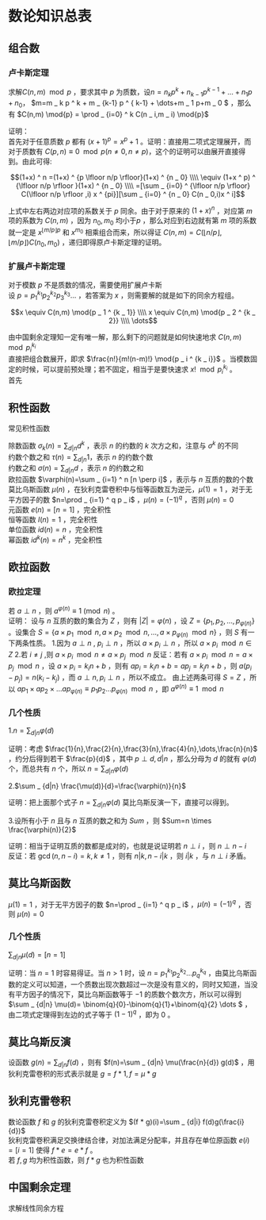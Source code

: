# 数论知识总表
## 组合数
### 卢卡斯定理
求解$C(n,m) \mod{p}$ ，要求其中 $p$ 为质数，设$n=n _ k p ^ k+n _ {k-1} p ^ {k-1}+ \dots+n _ 1 p+n _ 0$， $m=m _ k p ^ k + m _ {k-1} p ^ { k-1} + \dots+m _ 1 p+m _ 0 $ ，那么有 $C(n,m) \mod{p} = \prod _ {i=0} ^ k C(n _ i,m _ i) \mod{p}$

证明：  
首先对于任意质数 $p$ 都有 $(x+1) ^ p=x ^ p +1$ 。证明：直接用二项式定理展开，而对于质数有 $C(p,n) \equiv 0 \mod{p} (n \neq0,n \neq p)$，这个的证明可以由展开直接得到。由此可得:  

$$(1+x) ^ n =(1+x) ^ {p \lfloor n/p \rfloor}(1+x) ^ {n _ 0} \\\\ \equiv (1+x ^ p) ^ {\lfloor n/p \rfloor }(1+x) ^ {n _ 0} \\\\ =[\sum _ {i=0} ^ {\lfloor n/p \rfloor} C(\lfloor n/p \rfloor ,i) x ^ {pi}][\sum _ {i=0} ^ {n _ 0} C(n _ 0,i)x ^ i]$$

上式中左右两边对应项的系数关于 $p$ 同余。由于对于原来的 $(1+x) ^ n$ ，对应第 $m$ 项的系数为 $C(n,m)$ ，因为 $n _ 0,m _ 0$ 均小于$p$ ，那么对应到右边就有第 $m$ 项的系数就一定是 $x ^ {\lfloor m/p \rfloor p}$ 和 $x ^ {m _ 0}$ 相乘组合而来，所以得证 $C(n,m)=C(\lfloor n/p \rfloor,\lfloor m/p \rfloor)C(n _ 0,m _ 0)$ ，递归即得原卢卡斯定理的证明。

### 扩展卢卡斯定理

对于模数 $p$ 不是质数的情况，需要使用扩展卢卡斯  
设 $p=p _ 1 ^ {k _ 1} p _ 2 ^ {k _ 2} p _ 3 ^ {k _ 3} \dots$ ，若答案为 $x$ ，则需要解的就是如下的同余方程组。

$$x \equiv C(n,m) \mod{p _ 1 ^ {k _ 1}} \\\\ x \equiv C(n,m) \mod{p _ 2 ^ {k _ 2}} \\\\ \dots$$

由中国剩余定理知一定有唯一解，那么剩下的问题就是如何快速地求 $C(n,m) \mod{p _ i ^ {k _ i}}$   
直接把组合数展开，即求 $\frac{n!}{m!(n-m)!} \mod{p _ i ^ {k _ i}}$ 。当模数固定的时候，可以提前预处理；若不固定，相当于是要快速求 $x! \mod {p _ i ^ {k _ i}}$ 。  
首先

## 积性函数

常见积性函数

除数函数 $\sigma _ k (n)=\sum _ {d|n} d ^ k$ ，表示 $n$ 的约数的 $k$ 次方之和，注意与 $\sigma ^ k$ 的不同   
约数个数之和 $\tau(n)=\sum _ {d|n} 1$，表示 $n$  的约数个数  
约数之和 $\sigma(n)=\sum _ {d|n} d$ ，表示 $n$  的约数之和  
欧拉函数 $\varphi(n)=\sum _ {i=1} ^ n [n \perp i]$ ，表示与 $n$ 互质的数的个数  
莫比乌斯函数 $\mu(n)$ ，在狄利克雷卷积中与恒等函数互为逆元，$\mu(1)=1$ ，对于无平方因子的数 $n=\prod _ {i=1} ^ q p _ i$ ，$\mu(n)=(-1) ^ q$ ，否则 $\mu(n)=0$  
元函数 $e(n)=[n=1]$ ，完全积性  
恒等函数 $I(n)=1$ ，完全积性  
单位函数 $id(n)=n$ ，完全积性  
幂函数 $id ^ k (n)=n ^ k$ ，完全积性

## 欧拉函数
### 欧拉定理
若 $a \perp n$ ，则 $a^{\varphi(n)} \equiv 1\pmod{n}$ 。  
证明：
设与 $n$ 互质的数的集合为 $Z$ ，则有 $|Z|=\varphi(n)$ ，设 $Z=\lbrace p _ 1,p _ 2,\dots,p _ {\varphi(n)}\rbrace$ 。设集合 $S=\lbrace a \times p _ 1 \mod{n},a \times p _ 2 \mod{n},\dots,a \times p _ {\varphi(n)} \mod{n} \rbrace$ ，则 $S$ 有一下两条性质。
1.因为 $a \perp n$ , $p _ i \perp n$ ，所以 $a \times p _ i \perp n$ ，所以 $a \times p _ i \mod{n} \in Z$
2.若 $i \neq j$ ,则 $a \times p _ i \mod{n} \neq a \times p _ j \mod{n}$ 
反证：若有 $a \times p _ i \mod{n} = a \times p _ j \mod{n}$ ，设 $a \times p _ i=k _ in+b$ ，则有 $a p _ i=k _ in+b=ap _ j=k _ jn+b$ ，则 $a(p _ i-p _ j)=n(k _ i-k _ j)$ ，而 $a \perp n,p _ i \perp n$ ，所以不成立。
由上述两条可得 $S=Z$ ，所以 $ap _ 1 \times ap _ 2 \times \dots ap _ {\varphi(n)} \equiv p _ 1 p _ 2 \dots p _ {\varphi(n)} \mod{n}$ ，即 $a^{\varphi(n)} \equiv 1 \mod{n}$ 
### 几个性质
1.$n=\sum _ {d|n} \varphi(d)$

证明：考虑 $\frac{1}{n},\frac{2}{n},\frac{3}{n},\frac{4}{n},\dots,\frac{n}{n}$ ，约分后得到若干 $\frac{p}{d}$ ，其中 $p \perp d,d|n$ ，那么分母为 $d$ 的就有 $\varphi(d)$ 个，而总共有 $n$ 个，所以 $n=\sum _ {d|n} \varphi(d)$

2.$\sum _ {d|n} \frac{\mu(d)}{d}=\frac{\varphi(n)}{n}$

证明：把上面那个式子 $n=\sum _ {d|n} \varphi(d)$ 莫比乌斯反演一下，直接可以得到。

3.设所有小于 $n$ 且与 $n$ 互质的数之和为 $Sum$ ，则 $Sum=n \times \frac{\varphi(n)}{2}$

证明：相当于证明互质的数都是成对的，也就是说证明若 $n \perp i$ ，则 $n \perp n-i$  
反证：若 $\gcd(n,n-i)=k,k \neq 1$ ，则有 $n|k,n-i|k$ ，则 $i|k$ ，与 $n \perp i$ 矛盾。
## 莫比乌斯函数

$\mu(1)=1$ ，对于无平方因子的数 $n=\prod _ {i=1} ^ q p _ i$ ，$\mu(n)=(-1) ^ q$ ，否则 $\mu(n)=0$  

### 几个性质

$\sum _ {d|n} \mu(d)=[n=1]$ 

证明：当 $n=1$ 时容易得证。当 $n > 1$ 时，设 $n=p _ 1 ^ {k _ 1} p _ 2 ^ {k _ 2} \dots p _ q ^ {k _ q}$ ，由莫比乌斯函数的定义可以知道，一个质数出现次数超过一次是没有意义的，同时又知道，当没有平方因子的情况下，莫比乌斯函数等于 $-1$ 的质数个数次方，所以可以得到 $\sum _ {d|n} \mu(d)= \binom{q}{0}-\binom{q}{1}+\binom{q}{2} \dots $ ，由二项式定理得到左边的式子等于 $(1-1) ^ q$ ，即为 $0$ 。

## 莫比乌斯反演

设函数 $g(n)=\sum _ {d|n} f(d)$ ，则有 $f(n)=\sum _ {d|n} \mu(\frac{n}{d}) g(d)$ ，用狄利克雷卷积的形式表示就是 $g=f * 1,f= \mu * g$ 

## 狄利克雷卷积

数论函数 $f$ 和 $g$ 的狄利克雷卷积定义为 $(f * g)(i)=\sum _ {d|i} f(d)g(\frac{i}{d})$  
狄利克雷卷积满足交换律结合律，对加法满足分配率，并且存在单位原函数 $e(i)=[i=1]$ 使得 $f * e=e * f$ 。  
若 $f,g$ 均为积性函数，则 $f * g$ 也为积性函数

## 中国剩余定理
求解线性同余方程